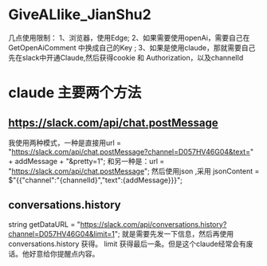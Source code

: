 # GiveALlike_JianShu2
几点使用限制：
1、浏览器，使用Edge;
2、如果需要使用openAi，需要自己在GetOpenAiComment 中换成自己的Key ;
3、如果是使用claude，那就需要自己先在slack中开通Claude,然后获得cookie 和 Authorization，以及channelId 

# claude 主要两个方法
## https://slack.com/api/chat.postMessage
我使用两种模式，一种是直接用url = "https://slack.com/api/chat.postMessage?channel=D057HV46G04&text=" + addMessage + "&pretty=1";
和另一种是：url = "https://slack.com/api/chat.postMessage"; 然后使用json ,采用 jsonContent = $"{{\"channel\":\"{channelId}\",\"text\":{addMessage}}}";

## conversations.history
string getDataURL = "https://slack.com/api/conversations.history?channel=D057HV46G04&limit=1";
就是需要先发一下信息，然后再使用conversations.history 获得。
limit 获得最后一条。但是这个claude经常会有废话。他好意给你提醒点内容。
